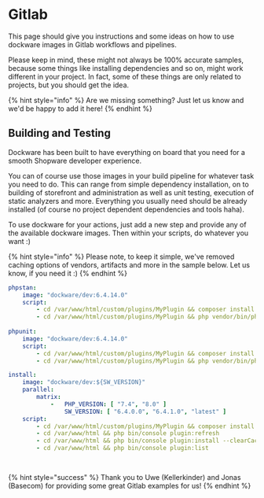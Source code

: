 # Gitlab

This page should give you instructions and some ideas on how to use dockware images in Gitlab workflows and pipelines.

Please keep in mind, these might not always be 100% accurate samples, because some things like installing dependencies and so on, might work different in your project. In fact, some of these things are only related to projects, but you should get the idea.

{% hint style="info" %}
Are we missing something? Just let us know and we'd be happy to add it here!
{% endhint %}

## Building and Testing

Dockware has been built to have everything on board that you need for a smooth Shopware developer experience.

You can of course use those images in your build pipeline for whatever task you need to do. This can range from simple dependency installation, on to building of storefront and administration as well as unit testing, execution of static analyzers and more. Everything you usually need should be already installed (of course no project dependent dependencies and tools haha).

To use dockware for your actions, just add a new step and provide any of the available dockware images. Then within your scripts, do whatever you want :)

{% hint style="info" %}
Please note, to keep it simple, we've removed caching options of vendors, artifacts and more in the sample below. Let us know, if you need it :)
{% endhint %}

```yaml
phpstan:
    image: "dockware/dev:6.4.14.0"
    script:
        - cd /var/www/html/custom/plugins/MyPlugin && composer install
        - cd /var/www/html/custom/plugins/MyPlugin && php vendor/bin/phpstan analyse -c phpstan.neon .
        
phpunit:
    image: "dockware/dev:6.4.14.0"
    script:
        - cd /var/www/html/custom/plugins/MyPlugin && composer install
        - cd /var/www/html/custom/plugins/MyPlugin && php vendor/bin/phpunit --configuration phpunit.xml.dist

install:
    image: "dockware/dev:${SW_VERSION}"
    parallel:
        matrix:
            -   PHP_VERSION: [ "7.4", "8.0" ]
                SW_VERSION: [ "6.4.0.0", "6.4.1.0", "latest" ]
    script:
        - cd /var/www/html/custom/plugins/MyPlugin && composer install
        - cd /var/www/html && php bin/console plugin:refresh
        - cd /var/www/html && php bin/console plugin:install --clearCache --activate MyPlugin
        - cd /var/www/html && php bin/console plugin:list

        
```

{% hint style="success" %}
Thank you to Uwe (Kellerkinder) and Jonas (Basecom) for providing some great Gitlab examples for us!
{% endhint %}
